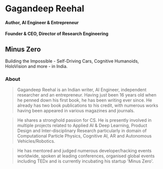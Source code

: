 # Gagandeep Reehal

#### Author, AI Engineer & Entrepreneur
#### Founder & CEO, Director of Research Engineering
## Minus Zero
Building the Impossible - Self-Driving Cars, Cognitive Humanoids, HoloVision and more - in India.

### About

> Gagandeep Reehal is an Indian writer, AI Engineer, independent researcher and an entrepreneur. Having just been 16 years old when he penned down his first book, he has been writing ever since. He already has two book publications to his credit, with numerous works having been appeared in various magazines and journals.

> He shares a stronghold passion for CS. He is presently involved in multiple projects related to Applied AI & Deep Learning, Product Design and Inter-disciplinary Research particularly in domain of Computational Particle Physics, Cognitive AI, AR and Autonomous Vehicles/Robotics.

> He has mentored and judged numerous developer/hacking events worldwide, spoken at leading conferences, organised global events including TEDx and is currently incubating his startup 'Minus Zero'.
